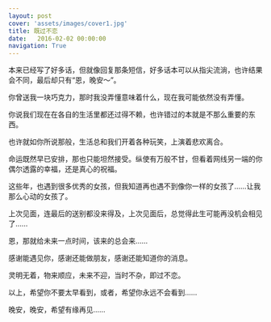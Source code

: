 ```yaml
---
layout: post
cover: 'assets/images/cover1.jpg'
title: 既过不恋
date:   2016-02-02 00:00:00
navigation: True
---
```


本来已经写了好多话，但就像回复那条短信，好多话本可以从指尖流淌，也许结果会不同，最后却只有“恩，晚安～”。

你曾送我一块巧克力，那时我没弄懂意味着什么，现在我可能依然没有弄懂。

你说我们现在在各自的生活里都还过得不赖，也许错过的本就是不那么重要的东西。

也许就如你所说那般，生活总和我们开着各种玩笑，上演着悲欢离合。

命运既然早已安排，那也只能坦然接受。纵使有万般不甘，但看着网线另一端的你偶尔透露的幸福，还是真心的祝福。

这些年，也遇到很多优秀的女孩，但我知道再也遇不到像你一样的女孩了……让我那么心动的女孩了。

上次见面，连最后的送别都没来得及，上次见面后，总觉得此生可能再没机会相见了……

恩，那就给未来一点时间，该来的总会来…… 

感谢能遇见你，感谢还能做朋友，感谢还能知道你的消息。

灵明无着，物来顺应，未来不迎，当时不杂，即过不恋。

以上，希望你不要太早看到，或者，希望你永远不会看到……

晚安，晚安，希望有缘再见……

